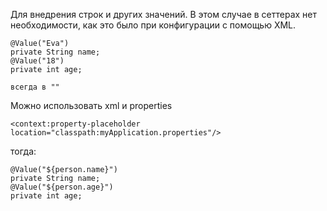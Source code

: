 Для внедрения строк и других значений. В этом случае в сеттерах нет необходимости, как это было при конфигурации с помощью XML.
```
@Value("Eva")  
private String name;  
@Value("18")  
private int age;
```
	всегда в ""
Можно использовать xml и properties
```
<context:property-placeholder location="classpath:myApplication.properties"/>
```
тогда:
```
@Value("${person.name}")  
private String name;  
@Value("${person.age}")  
private int age;
```
